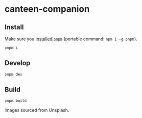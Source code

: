 # canteen-companion

## Install

Make sure you [installed `pnpm`](https://pnpm.io/installation) (portable command: `npm i -g pnpm`).

```bash
pnpm i
```

## Develop

```bash
pnpm dev
```

## Build

```bash
pnpm build
```

Images sourced from Unsplash.
